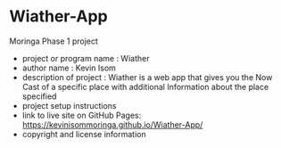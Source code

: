 # Wiather-App
Moringa Phase 1 project

- project or program name : Wiather
- author name : Kevin Isom 
- description of project :
Wiather is a web app that gives you the Now Cast of a specific place with additional Information about the place specified
- project setup instructions 
- link to live site on GitHub Pages:
https://kevinisommoringa.github.io/Wiather-App/
- copyright and license information
